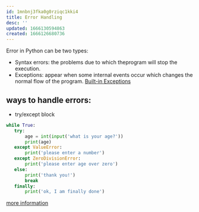 ```yaml
---
id: 1mnbnj3fka0g0rziqc1kki4
title: Error Handling
desc: ''
updated: 1666130594863
created: 1666126680736
---
```

Error in Python can be two types:
- Syntax errors: the problems due to which theprogram will stop the execution.
- Exceptions: appear when some internal events occur which changes the normal flow of the program. [Built-in Exceptions](https://docs.python.org/3/library/exceptions.html)

## ways to handle errors:
 - try/except block
 ```python
 while True:
    try:
        age = int(input('what is your age?'))
        print(age)
    except ValueError:
        print('please enter a number')
    except ZeroDivisionError:
        print('please enter age over zero')
    else:
        print('thank you!')
        break
    finally:
        print('ok, I am finally done')    
 ```
 

[more information](https://www.geeksforgeeks.org/python-exception-handling/)